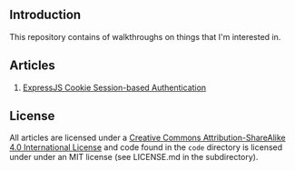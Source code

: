 ## Introduction

This repository contains of walkthroughs on things that I'm interested in.

## Articles

1. [ExpressJS Cookie Session-based Authentication](https://github.com/honmanyau/walkthroughs/blob/master/a001-expressjs-cookie-session-based-authentication.md)

## License

All articles are licensed under a
[Creative Commons Attribution-ShareAlike 4.0 International License](https://creativecommons.org/licenses/by-sa/4.0/) and
code found in the `code` directory is licensed under under an MIT license (see LICENSE.md in the subdirectory).
